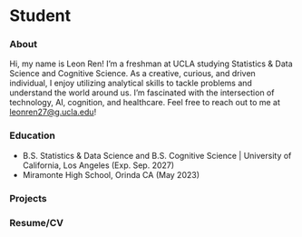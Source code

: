 # Student 
### About
Hi, my name is Leon Ren! I’m a freshman at UCLA studying Statistics & Data Science and Cognitive Science. As a creative, curious, and driven individual, I enjoy utilizing analytical skills to tackle problems and understand the world around us. I’m fascinated with the intersection of technology, AI, cognition, and healthcare. Feel free to reach out to me at leonren27@g.ucla.edu!

### Education
- B.S. Statistics & Data Science and B.S. Cognitive Science | University of California, Los Angeles (Exp. Sep. 2027)
- Miramonte High School, Orinda CA (May 2023)

### Projects

### Resume/CV

